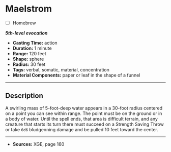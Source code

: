 # Maelstrom
- [ ] Homebrew

***5th-level evocation***
- **Casting Time:** action
- **Duration:** 1 minute
- **Range:** 120 feet
- **Shape:** sphere
- **Radius:** 30 feet
- **Tags:** verbal, somatic, material, concentration
- **Material Components:** paper or leaf in the shape of a funnel

---

## Description
A swirling mass of 5-foot-deep water appears in a 30-foot radius centered on a point you can see within range.
The point must be on the ground or in a body of water.
Until the spell ends, that area is difficult terrain, and any creature that starts its turn there must succeed on a Strength Saving Throw or take `6d6` bludgeoning damage and be pulled 10 feet toward the center.

---

- **Sources:** XGE, page 160
